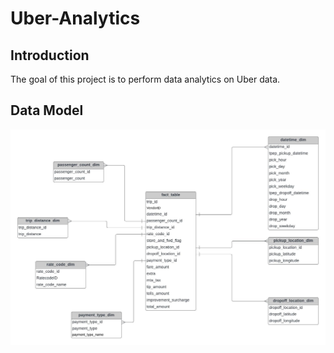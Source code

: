 # Uber-Analytics

## Introduction

The goal of this project is to perform data analytics on Uber data.

## Data Model
<img src="data_model.jpeg">

